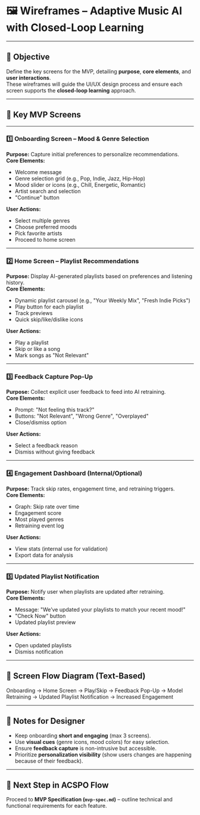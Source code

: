 # 🖼 Wireframes – Adaptive Music AI with Closed-Loop Learning

---

## 🎯 Objective
Define the key screens for the MVP, detailing **purpose**, **core elements**, and **user interactions**.  
These wireframes will guide the UI/UX design process and ensure each screen supports the **closed-loop learning** approach.

---

## 📌 Key MVP Screens

---

### 1️⃣ Onboarding Screen – Mood & Genre Selection
**Purpose:** Capture initial preferences to personalize recommendations.  
**Core Elements:**
- Welcome message
- Genre selection grid (e.g., Pop, Indie, Jazz, Hip-Hop)
- Mood slider or icons (e.g., Chill, Energetic, Romantic)
- Artist search and selection
- "Continue" button

**User Actions:**
- Select multiple genres
- Choose preferred moods
- Pick favorite artists
- Proceed to home screen

---

### 2️⃣ Home Screen – Playlist Recommendations
**Purpose:** Display AI-generated playlists based on preferences and listening history.  
**Core Elements:**
- Dynamic playlist carousel (e.g., "Your Weekly Mix", "Fresh Indie Picks")
- Play button for each playlist
- Track previews
- Quick skip/like/dislike icons

**User Actions:**
- Play a playlist
- Skip or like a song
- Mark songs as "Not Relevant"

---

### 3️⃣ Feedback Capture Pop-Up
**Purpose:** Collect explicit user feedback to feed into AI retraining.  
**Core Elements:**
- Prompt: "Not feeling this track?"
- Buttons: "Not Relevant", "Wrong Genre", "Overplayed"
- Close/dismiss option

**User Actions:**
- Select a feedback reason
- Dismiss without giving feedback

---

### 4️⃣ Engagement Dashboard (Internal/Optional)
**Purpose:** Track skip rates, engagement time, and retraining triggers.  
**Core Elements:**
- Graph: Skip rate over time
- Engagement score
- Most played genres
- Retraining event log

**User Actions:**
- View stats (internal use for validation)
- Export data for analysis

---

### 5️⃣ Updated Playlist Notification
**Purpose:** Notify user when playlists are updated after retraining.  
**Core Elements:**
- Message: "We’ve updated your playlists to match your recent mood!"
- "Check Now" button
- Updated playlist preview

**User Actions:**
- Open updated playlists
- Dismiss notification

---

## 🔄 Screen Flow Diagram (Text-Based)

Onboarding → Home Screen → Play/Skip → Feedback Pop-Up → Model Retraining → Updated Playlist Notification → Increased Engagement


---

## 🧩 Notes for Designer
- Keep onboarding **short and engaging** (max 3 screens).
- Use **visual cues** (genre icons, mood colors) for easy selection.
- Ensure **feedback capture** is non-intrusive but accessible.
- Prioritize **personalization visibility** (show users changes are happening because of their feedback).

---

## 📌 Next Step in ACSPO Flow
Proceed to **MVP Specification (`mvp-spec.md`)** – outline technical and functional requirements for each feature.

